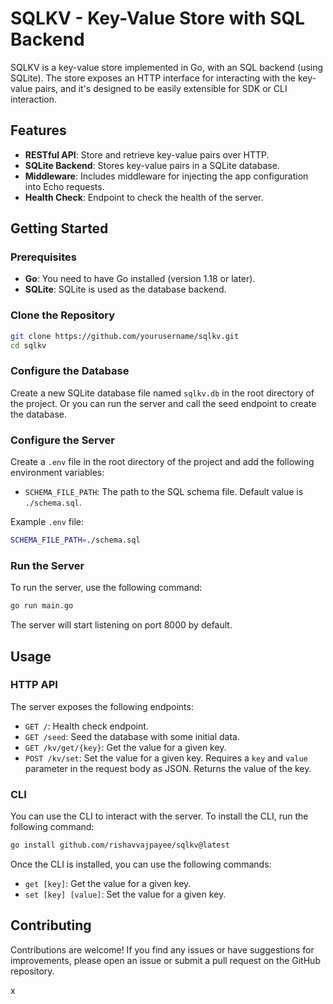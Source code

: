 # SQLKV - Key-Value Store with SQL Backend

SQLKV is a key-value store implemented in Go, with an SQL backend (using SQLite). The store exposes an HTTP interface for interacting with the key-value pairs, and it's designed to be easily extensible for SDK or CLI interaction.

## Features

- **RESTful API**: Store and retrieve key-value pairs over HTTP.
- **SQLite Backend**: Stores key-value pairs in a SQLite database.
- **Middleware**: Includes middleware for injecting the app configuration into Echo requests.
- **Health Check**: Endpoint to check the health of the server.

## Getting Started

### Prerequisites

- **Go**: You need to have Go installed (version 1.18 or later).
- **SQLite**: SQLite is used as the database backend.

### Clone the Repository

```bash
git clone https://github.com/yourusername/sqlkv.git
cd sqlkv
```

### Configure the Database

Create a new SQLite database file named `sqlkv.db` in the root directory of the project. Or you can run the server and call the seed endpoint to create the database.

### Configure the Server

Create a `.env` file in the root directory of the project and add the following environment variables:

- `SCHEMA_FILE_PATH`: The path to the SQL schema file. Default value is `./schema.sql`.

Example `.env` file:

```bash
SCHEMA_FILE_PATH=./schema.sql
```

### Run the Server

To run the server, use the following command:

```bash
go run main.go
```

The server will start listening on port 8000 by default.

## Usage

### HTTP API

The server exposes the following endpoints:

- `GET /`: Health check endpoint.
- `GET /seed`: Seed the database with some initial data.
- `GET /kv/get/{key}`: Get the value for a given key.
- `POST /kv/set`: Set the value for a given key. Requires a `key` and `value` parameter in the request body as JSON. Returns the value of the key.

### CLI

You can use the CLI to interact with the server. To install the CLI, run the following command:

```bash
go install github.com/rishavvajpayee/sqlkv@latest
```

Once the CLI is installed, you can use the following commands:

- `get [key]`: Get the value for a given key.
- `set [key] [value]`: Set the value for a given key.

## Contributing

Contributions are welcome! If you find any issues or have suggestions for improvements, please open an issue or submit a pull request on the GitHub repository.

x